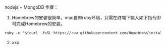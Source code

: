 nodejs + MongoDB
步骤：
1. Homebrew的安装很简单，mac自带ruby环境，只需在终端下输入如下指令即可完成Homebrew的安装。
```markdown
ruby -e "$(curl -fsSL https://raw.githubusercontent.com/Homebrew/install/master/install)"
```
2. xxx
